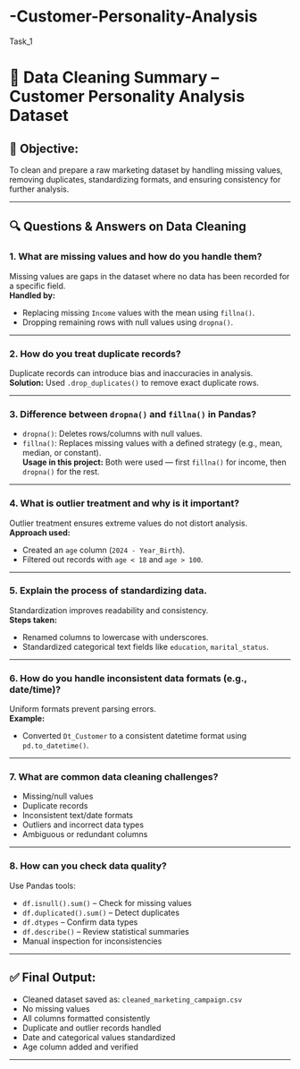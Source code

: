 # -Customer-Personality-Analysis
Task_1
# 🧹 Data Cleaning Summary – Customer Personality Analysis Dataset

## 📌 Objective:
To clean and prepare a raw marketing dataset by handling missing values, removing duplicates, standardizing formats, and ensuring consistency for further analysis.

---

## 🔍 Questions & Answers on Data Cleaning

### 1. **What are missing values and how do you handle them?**  
Missing values are gaps in the dataset where no data has been recorded for a specific field.  
**Handled by:**  
- Replacing missing `Income` values with the mean using `fillna()`.  
- Dropping remaining rows with null values using `dropna()`.

---

### 2. **How do you treat duplicate records?**  
Duplicate records can introduce bias and inaccuracies in analysis.  
**Solution:** Used `.drop_duplicates()` to remove exact duplicate rows.

---

### 3. **Difference between `dropna()` and `fillna()` in Pandas?**  
- `dropna()`: Deletes rows/columns with null values.  
- `fillna()`: Replaces missing values with a defined strategy (e.g., mean, median, or constant).  
**Usage in this project:** Both were used — first `fillna()` for income, then `dropna()` for the rest.

---

### 4. **What is outlier treatment and why is it important?**  
Outlier treatment ensures extreme values do not distort analysis.  
**Approach used:**  
- Created an `age` column (`2024 - Year_Birth`).  
- Filtered out records with `age < 18` and `age > 100`.

---

### 5. **Explain the process of standardizing data.**  
Standardization improves readability and consistency.  
**Steps taken:**  
- Renamed columns to lowercase with underscores.  
- Standardized categorical text fields like `education`, `marital_status`.

---

### 6. **How do you handle inconsistent data formats (e.g., date/time)?**  
Uniform formats prevent parsing errors.  
**Example:**  
- Converted `Dt_Customer` to a consistent datetime format using `pd.to_datetime()`.

---

### 7. **What are common data cleaning challenges?**  
- Missing/null values  
- Duplicate records  
- Inconsistent text/date formats  
- Outliers and incorrect data types  
- Ambiguous or redundant columns

---

### 8. **How can you check data quality?**  
Use Pandas tools:  
- `df.isnull().sum()` – Check for missing values  
- `df.duplicated().sum()` – Detect duplicates  
- `df.dtypes` – Confirm data types  
- `df.describe()` – Review statistical summaries  
- Manual inspection for inconsistencies

---

## ✅ Final Output:
- Cleaned dataset saved as: `cleaned_marketing_campaign.csv`
- No missing values  
- All columns formatted consistently  
- Duplicate and outlier records handled  
- Date and categorical values standardized  
- Age column added and verified

---


